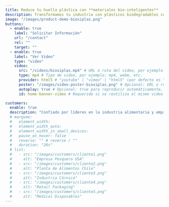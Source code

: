 ```yaml
---
title: Reduce tu huella plástica con **materiales bio-inteligentes**
description: Transformamos tu industria con plásticos biodegradables certificados, ingeniería avanzada en materiales y soluciones circulares que generan impacto real.
image: "/images/product-demo-bioxiplas.png"
buttons:
  - enable: true
    label: "Solicitar Información" 
    url: "/contact"
    rel: ""
    target: ""
  - enable: true
    label: "Ver Video"
    type: "video"
    video:
      src: "/videos/bioxiplas.mp4" # URL o ruta del video, por ejemplo: "/videos/bioxiplas-demo.mp4" o "https://example.com/bioxiplas-demo.mp4"
      type: mp4 # Tipo de video, por ejemplo: mp4, webm, etc.
      provider: html5 # "youtube" | "vimeo" | "html5" (por defecto es "youtube")
      poster: "/images/video-poster-bioxiplas.png" # Opcional: URL o ruta de la imagen miniatura del video
      autoplay: true # Opcional: true para reproducir automáticamente, false para iniciar manualmente (por defecto es false)
      id: home-banner-video # Requerido si se reutiliza el mismo video varias veces en una misma página

customers:
  enable: true
  description: "Confiado por líderes en la industria alimentaria y empresas que apuestan por un futuro circular"
  # marquee:
  #   element_width:
  #   element_width_auto:
  #   element_width_in_small_devices:
  #   pause_on_hover: false
  #   reverse: "" # reverse / ""
  #   duration: "20s"
  # list:
  #   - src: "/images/customers/cliente1.png"
  #     alt: "Empresa Pesquera USA"
  #   - src: "/images/customers/cliente2.png"
  #     alt: "Planta de Alimentos Chile"
  #   - src: "/images/customers/cliente3.png"
  #     alt: "Industria Cárnica"
  #   - src: "/images/customers/cliente4.png"
  #     alt: "Retail Packaging"
  #   - src: "/images/customers/cliente5.png"
  #     alt: "Medical Disposables"
---
```

